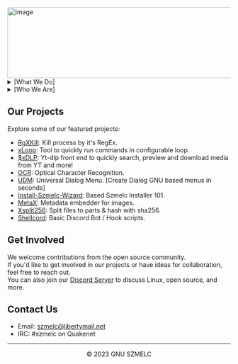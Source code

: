 <img src="https://i.imgur.com/8PbvYtK.png" alt="image" width="640" height="160">

<details>
  <summary>[What We Do]</summary>
  
> Hey there, fellow Linux lovers! At SZMELC.inc, we're all about that open-source goodness and the crazy cool Linux scene. We whip up a bunch of nifty gadgets, toolboxes, and apps to jazz up your Linux adventures. Our goal? To cook up some top-notch, do-it-all software that's a blast for devs, sysadmins, and Linux geeks like you! 😎🐧
</details>

<details>
  <summary>[Who We Are]</summary>
  
  ### Notable members:
  
<details>
  <summary>SilverX</summary>
    <img src="https://i.imgur.com/BZ7eOoD.png">

> Self-Made Software Engineer and a passionate Linux Power User. \
solving complex problems with simple solutions. \
Reach out on Discord: [Dc Profile](https://discord.com/users/sx66) \
Huge fan of Bash / Shell & Python. \
Soft spot for Debian, MX Linux, BunsenLabs OS & BlackArch \
Learning C, Go & Flask
</details>

<details>
  <summary>SmeggMann99</summary>
    <img src="https://i.imgur.com/rZIRGjW.png">

> Student at ZSEM in Poland. \
I code in Python, JavaScript, C++, and more. \
Currently focused on ZSEM-Bells and learning Dart+Flutter. \
Ask me about deez nuts! \
Connect on Discord: [Dc Profile](https://discord.com/users/smeggmann99). 🦡 \
Honey badgers are the best!
</details>

<details>
  <summary>Username31415</summary>
    <img src="https://i.imgur.com/uf2LAvy.png">

> 31415 >> 3.14159265358 \
Certified Block Game Terrorist \
The enigmatic force in Szmelc. Reach out cautiously \
OG ~ Original Griefer & Dedicated Troll \
Incredibly Clever & Code Proficient \
Python, 🐚 Shell, ☕ Java, and More! 
</details>
</details>

## Our Projects

Explore some of our featured projects:

- [RgXKill](https://github.com/GNU-Szmelc/RgXKill): Kill process by it's RegEx.
- [xLoop](https://github.com/GNU-Szmelc/xloop): Tool to quickly run commands in configurable loop.
- [$xDLP](https://github.com/GNU-Szmelc/SxDLP): Yt-dlp front end to quickly search, preview and download media from YT and more!
- [OCR](https://github.com/GNU-Szmelc/OCR): Optical Character Recognition.
- [UDM](https://github.com/GNU-Szmelc/UDM): Universal Dialog Menu. [Create Dialog GNU based menus in seconds]
- [Install-Szmelc-Wizard](https://github.com/GNU-Szmelc/InstallSzmelcWizard): Based Szmelc Installer 101.
- [MetaX](https://github.com/GNU-Szmelc/MetaX): Metadata embedder for images.
- [Xsplit256](https://github.com/GNU-Szmelc/Xsplit256): Split files to parts & hash with sha256.
- [Shellcord](https://github.com/GNU-Szmelc/Shellcord): Basic Discord Bot / Hook scripts.

## Get Involved

We welcome contributions from the open source community. \
If you'd like to get involved in our projects or have ideas for collaboration, feel free to reach out. \
You can also join our [Discord Server](https://discord.gg/CEMxQ4HMYA) to discuss Linux, open source, and more.

## Contact Us

- Email: [szmelc@libertymail.net](mailto:szmelc@libertymail.net)
- IRC: #szmelc on Quakenet

---

<div align="center">
  <p>© 2023 GNU SZMELC</p>
</div>
